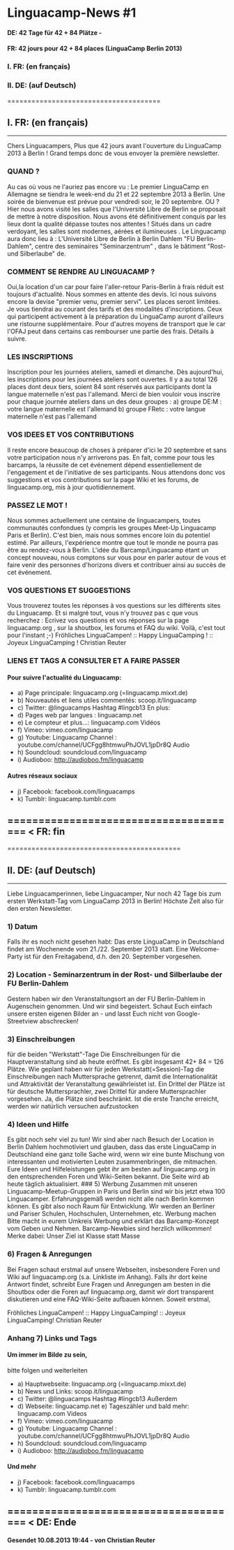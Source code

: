 # Linguacamp-News #1 
#### DE: 42 Tage für 42 + 84 Plätze - 
#### FR: 42 jours pour 42 + 84 places (LinguaCamp Berlin 2013)

### I. FR: (en français) 
### II. DE: (auf Deutsch) 

====================================== 

## I. FR: (en français) 
--------------------------------------
Chers Linguacampers, 
Plus que 42 jours avant l'ouverture du LinguaCamp 2013 à Berlin ! Grand temps donc de vous envoyer la première newsletter. 
### QUAND ? 
Au cas où vous ne l'auriez pas encore vu : Le premier LinguaCamp en Allemagne se tiendra le week-end du 21 et 22 septembre 2013 à Berlin. Une soirée de bienvenue est prévue pour vendredi soir, le 20 septembre. OU ? Hier nous avons visité les salles que l'Université Libre de Berlin se proposait de mettre à notre disposition. Nous avons été définitivement conquis par les lieux dont la qualité dépasse toutes nos attentes ! Situés dans un cadre verdoyant, les salles sont modernes, aérées et ilumineuses . Le Linguacamp aura donc lieu à : L'Université Libre de Berlin à Berlin Dahlem "FU Berlin-Dahlem", centre des seminaires "Seminarzentrum" , dans le bâtiment "Rost- und Silberlaube" de. 
### COMMENT SE RENDRE AU LINGUACAMP ?
Oui,la location d'un car pour faire l'aller-retour Paris-Berlin à frais réduit est toujours d'actualité. Nous sommes en attente des devis. Ici nous suivons encore la devise "premier venu, premier servi". Les places seront limitées. Je vous tiendrai au courant des tarifs et des modalités d'inscriptions. Ceux qui participent activement à la préparation du LinguaCamp auront d'ailleurs une ristourne supplémentaire. Pour d'autres moyens de transport que le car l'OFAJ peut dans certains cas rembourser une partie des frais. Détails à suivre. 
### LES INSCRIPTIONS
Inscription pour les journées ateliers, samedi et dimanche. Dès aujourd'hui, les inscriptions pour les journées ateliers sont ouvertes. Il y a au total 126 places dont deux tiers, soient 84 sont réservés aux participants dont la langue maternelle n'est pas l'allemand. Merci de bien vouloir vous inscrire pour chaque journée ateliers dans un des deux groupes : a) groupe DE:M : votre langue maternelle est l'allemand b) groupe FRetc : votre langue maternelle n'est pas l'allemand 
### VOS IDEES ET VOS CONTRIBUTIONS
Il reste encore beaucoup de choses à préparer d'ici le 20 septembre et sans votre participation nous n'y arriverons pas. En fait, comme pour tous les barcamps, la réussite de cet événement dépend essentiellement de l'engagement et de l'initiative de ses participants. Nous attendons donc vos suggestions et vos contributions sur la page Wiki et les forums, de linguacamp.org, mis à jour quotidiennement. 
### PASSEZ LE MOT !
Nous sommes actuellement une centaine de linguacampers, toutes communautés confondues (y compris les groupes Meet-Up Linguacamp Paris et Berlin). C'est bien, mais nous sommes encore loin du potentiel estimé. Par ailleurs, l'expérience montre que tout le monde ne pourra pas être au rendez-vous à Berlin. L'idée du Barcamp/Linguacamp étant un concept nouveau, nous comptons sur vous pour en parler autour de vous et faire venir des personnes d'horizons divers et contribuer ainsi au succès de cet événement. 
### VOS QUESTIONS ET SUGGESTIONS
Vous trouverez toutes les réponses à vos questions sur les différents sites du Linguacamp. Et si malgré tout, vous n'y trouvez pas c que vous recherchez : Ecrivez vos questions et vos réponses sur la page linguacamp.org , sur la shoutbox, les forums et FAQ du wiki. Voilà, c'est tout pour l'instant ;-) Fröhliches LinguaCampen! :: Happy LinguaCamping ! :: Joyeux LinguaCamping ! Christian Reuter 
### LIENS ET TAGS A CONSULTER ET A FAIRE PASSER 
#### Pour suivre l'actualité du Linguacamp: 
- a) Page principale: linguacamp.org (=linguacamp.mixxt.de) 
- b) Nouveautés et liens utiles commentés: scoop.it/linguacamp 
- c) Twitter: @linguacamps Hashtag #lingcb13 En plus: 
- d) Pages web par langues : linguacamp.net 
- e) Le compteur et plus...: linguacamp.com Vidéos 
- f) Vimeo: vimeo.com/linguacamp 
- g) Youtube: Linguacamp Channel : youtube.com/channel/UCFgg8htmwuPhJOVL1jpDr8Q Audio 
- h) Soundcloud: soundcloud.com/linguacamp 
- i) Audioboo: http://audioboo.fm/linguacamp 
#### Autres réseaux sociaux 
- j) Facebook: facebook.com/linguacamps 
- k) Tumblr: linguacamp.tumblr.com

====================================== 
< FR: fin
--------------------------------------
=========================================== 
## II. DE: (auf Deutsch) 
------------------------------------------- 
Liebe Linguacamperinnen, liebe Linguacamper, 
Nur noch 42 Tage bis zum ersten Werkstatt-Tag vom LinguaCamp 2013 in Berlin! Höchste Zeit also für den ersten Newsletter. 
### 1) Datum
Falls ihr es noch nicht gesehen habt: Das erste LinguaCamp in Deutschland findet am Wochenende vom 21./22. September 2013 statt. Eine Welcome-Party ist für den Freitagabend, d.h. den 20. September vorgesehen. 
### 2) Location - Seminarzentrum in der Rost- und Silberlaube der FU Berlin-Dahlem
Gestern haben wir den Veranstaltungsort an der FU Berlin-Dahlem in Augenschein genommen. Und wir sind begeistert. Schaut Euch einfach unsere ersten eigenen Bilder an - und lasst Euch nicht von Google-Streetview abschrecken!
### 3) Einschreibungen
für die beiden "Werkstatt"-Tage Die Einschreibungen für die Hauptveranstaltung sind ab heute eröffnet. Es gibt insgesamt 42+ 84 = 126 Plätze. Wie geplant haben wir für jeden Werkstatt(=Session)-Tag die Einschreibungen nach Muttersprache getrennt, damit die Internationalität und Attraktivität der Veranstaltung gewährleistet ist. Ein Drittel der Plätze ist für deutsche Muttersprachler, zwei Drittel für andere Muttersprachler vorgesehen. Ja, die Plätze sind beschränkt. Ist die erste Tranche erreicht, werden wir natürlich versuchen aufzustocken 
### 4) Ideen und Hilfe
Es gibt noch sehr viel zu tun! Wir sind aber nach Besuch der Location in Berlin Dahlem hochmotiviert und glauben, dass das erste LinguaCamp in Deutschland eine ganz tolle Sache wird, wenn wir eine bunte Mischung von interessanten und motivierten Leuten zusammenbringen, die mitmachen. Eure Ideen und Hilfeleistungen gebt ihr am besten auf linguacamp.org in den entsprechenden Foren und Wiki-Seiten bekannt. Die Seite wird ab heute täglich aktualisiert. ### 5) Werbung
Zusammen mit unseren Linguacamp-Meetup-Gruppen in Paris und Berlin sind wir bis jetzt etwa 100 Linguacamper. Erfahrungsgemäß werden nicht alle nach Berlin kommen können. Es gibt also noch Raum für Entwicklung. Wir werden an Berliner und Pariser Schulen, Hochschulen, Unternehmen, etc. Werbung machen Bitte macht in eurem Umkreis Werbung und erklärt das Barcamp-Konzept vom Geben und Nehmen. Barcamp-Newbies sind herzlich willkommen! Merke dabei: Unser Ziel ist Klasse statt Masse 
### 6) Fragen & Anregungen
Bei Fragen schaut erstmal auf unsere Webseiten, insbesondere Foren und Wiki auf linguacamp.org (s.a. Linkliste im Anhang). Falls ihr dort keine Antwort findet, schreibt Eure Fragen und Anregungen am besten in die Shoutbox oder die Foren auf linguacamp.org, damit wir dort transparent diskutieren und eine FAQ-Wiki-Seite aufbauen können. Soweit erstmal, 

Fröhliches LinguaCampen! :: Happy LinguaCamping! :: Joyeux LinguaCamping! 
Christian Reuter 

### Anhang 7) Links und Tags
#### Um immer im Bilde zu sein,
bitte folgen und weiterleiten 
- a) Hauptwebseite: linguacamp.org (=linguacamp.mixxt.de) 
- b) News und Links: scoop.it/linguacamp 
- c) Twitter: @linguacamps Hashtag #lingcb13 Außerdem 
- d) Webseite: linguacamp.net e) Tageszähler und bald mehr: linguacamp.com Videos 
- f) Vimeo: vimeo.com/linguacamp 
- g) Youtube: Linguacamp Channel : youtube.com/channel/UCFgg8htmwuPhJOVL1jpDr8Q Audio 
- h) Soundcloud: soundcloud.com/linguacamp 
- i) Audioboo: http://audioboo.fm/linguacamp 
#### Und mehr 
- j) Facebook: facebook.com/linguacamps 
- k) Tumblr: linguacamp.tumblr.com

====================================== 
< DE: Ende
--------------------------------------

#### Gesendet 10.08.2013 19:44 - von Christian Reuter	
